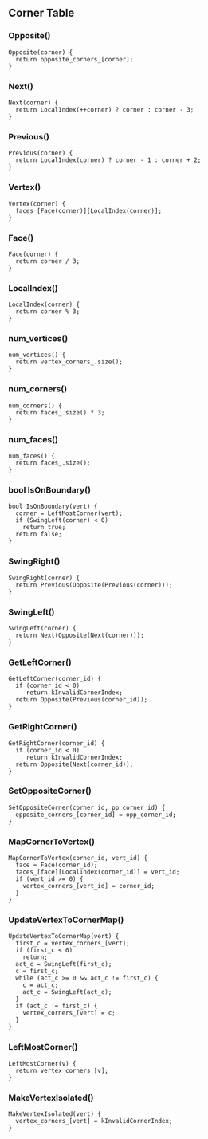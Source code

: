 
## Corner Table

### Opposite()

~~~~~
Opposite(corner) {
  return opposite_corners_[corner];
}
~~~~~


### Next()

~~~~~
Next(corner) {
  return LocalIndex(++corner) ? corner : corner - 3;
}
~~~~~


### Previous()

~~~~~
Previous(corner) {
  return LocalIndex(corner) ? corner - 1 : corner + 2;
}
~~~~~


### Vertex()

~~~~~
Vertex(corner) {
  faces_[Face(corner)][LocalIndex(corner)];
}
~~~~~


### Face()

~~~~~
Face(corner) {
  return corner / 3;
}
~~~~~


### LocalIndex()

~~~~~
LocalIndex(corner) {
  return corner % 3;
}
~~~~~


### num_vertices()

~~~~~
num_vertices() {
  return vertex_corners_.size();
}
~~~~~


### num_corners()

~~~~~
num_corners() {
  return faces_.size() * 3;
}
~~~~~


### num_faces()

~~~~~
num_faces() {
  return faces_.size();
}
~~~~~


### bool IsOnBoundary()

~~~~~
bool IsOnBoundary(vert) {
  corner = LeftMostCorner(vert);
  if (SwingLeft(corner) < 0)
    return true;
  return false;
}
~~~~~



### SwingRight()

~~~~~
SwingRight(corner) {
  return Previous(Opposite(Previous(corner)));
}
~~~~~


### SwingLeft()

~~~~~
SwingLeft(corner) {
  return Next(Opposite(Next(corner)));
}
~~~~~


### GetLeftCorner()

~~~~~
GetLeftCorner(corner_id) {
  if (corner_id < 0)
     return kInvalidCornerIndex;
  return Opposite(Previous(corner_id));
}
~~~~~


### GetRightCorner()

~~~~~
GetRightCorner(corner_id) {
  if (corner_id < 0)
     return kInvalidCornerIndex;
  return Opposite(Next(corner_id));
}
~~~~~


### SetOppositeCorner()

~~~~~
SetOppositeCorner(corner_id, pp_corner_id) {
  opposite_corners_[corner_id] = opp_corner_id;
}
~~~~~



### MapCornerToVertex()

~~~~~
MapCornerToVertex(corner_id, vert_id) {
  face = Face(corner_id);
  faces_[face][LocalIndex(corner_id)] = vert_id;
  if (vert_id >= 0) {
    vertex_corners_[vert_id] = corner_id;
  }
}
~~~~~


### UpdateVertexToCornerMap()

~~~~~
UpdateVertexToCornerMap(vert) {
  first_c = vertex_corners_[vert];
  if (first_c < 0)
    return;
  act_c = SwingLeft(first_c);
  c = first_c;
  while (act_c >= 0 && act_c != first_c) {
    c = act_c;
    act_c = SwingLeft(act_c);
  }
  if (act_c != first_c) {
    vertex_corners_[vert] = c;
  }
}
~~~~~



### LeftMostCorner()

~~~~~
LeftMostCorner(v) {
  return vertex_corners_[v];
}
~~~~~


### MakeVertexIsolated()

~~~~~
MakeVertexIsolated(vert) {
  vertex_corners_[vert] = kInvalidCornerIndex;
}
~~~~~
